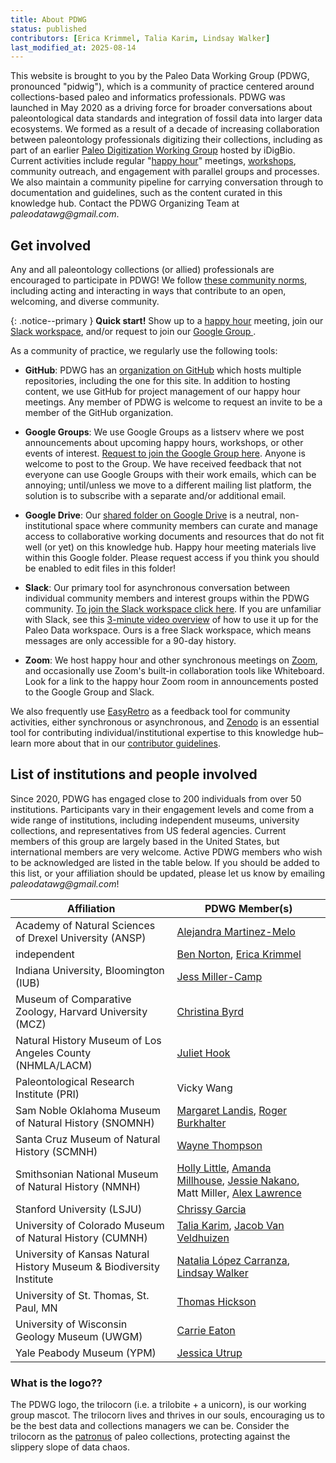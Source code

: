 ```yaml
---
title: About PDWG
status: published
contributors: [Erica Krimmel, Talia Karim, Lindsay Walker]
last_modified_at: 2025-08-14
---
```


This website is brought to you by the Paleo Data Working Group (PDWG, pronounced "pidwig"), which is a community of practice centered around collections-based paleo and informatics professionals. PDWG was launched in May 2020 as a driving force for broader conversations about paleontological data standards and integration of fossil data into larger data ecosystems. We formed as a result of a decade of increasing collaboration between paleontology professionals digitizing their collections, including as part of an earlier [Paleo Digitization Working Group](https://www.idigbio.org/wiki/index.php/Paleo_Digitization_Working_Group) hosted by iDigBio. Current activities include regular "[happy hour](/community/pdwg-happy-hours)" meetings, [workshops](/community/events), community outreach, and engagement with parallel groups and processes. We also maintain a community pipeline for carrying conversation through to documentation and guidelines, such as the content curated in this knowledge hub. Contact the PDWG Organizing Team at _paleodatawg@gmail.com_.

## Get involved

Any and all paleontology collections (or allied) professionals are encouraged to participate in PDWG! We follow [these community norms](), including acting and interacting in ways that contribute to an open, welcoming, and diverse community.

{: .notice--primary }
**Quick start!** Show up to a [happy hour](/community/pdwg-happy-hours) meeting, join our [Slack workspace](https://join.slack.com/t/paleo-data/shared_invite/zt-1nt02uuds-Yp40SwjPaHYSmwam1q3rZg), and/or request to join our [Google Group ](https://groups.google.com/g/paleo-data/about).

As a community of practice, we regularly use the following tools:

- **GitHub**: PDWG has an [organization on GitHub](https://github.com/orgs/paleo-data) which hosts multiple repositories, including the one for this site. In addition to hosting content, we use GitHub for project management of our happy hour meetings. Any member of PDWG is welcome to request an invite to be a member of the GitHub organization.

- **Google Groups**: We use Google Groups as a listserv where we post announcements about upcoming happy hours, workshops, or other events of interest. [Request to join the Google Group here](https://groups.google.com/g/paleo-data/about). Anyone is welcome to post to the Group. We have received feedback that not everyone can use Google Groups with their work emails, which can be annoying; until/unless we move to a different mailing list platform, the solution is to subscribe with a separate and/or additional email.

- **Google Drive**: Our [shared folder on Google Drive](https://drive.google.com/drive/folders/1Ne9B1bIGGzGhreEHMxoCVEwPaIhIILVx?usp=sharing) is a neutral, non-institutional space where community members can curate and manage access to collaborative working documents and resources that do not fit well (or yet) on this knowledge hub. Happy hour meeting materials live within this Google folder. Please request access if you think you should be enabled to edit files in this folder!

- **Slack**: Our primary tool for asynchronous conversation between individual community members and interest groups within the PDWG community. [To join the Slack workspace click here](https://join.slack.com/t/paleo-data/shared_invite/zt-1nt02uuds-Yp40SwjPaHYSmwam1q3rZg). If you are unfamiliar with Slack, see this [3-minute video overview](https://vimeo.com/434234678) of how to use it up for the Paleo Data workspace. Ours is a free Slack workspace, which means messages are only accessible for a 90-day history.

- **Zoom**: We host happy hour and other synchronous meetings on [Zoom](https://www.zoom.com), and occasionally use Zoom's built-in collaboration tools like Whiteboard. Look for a link to the happy hour Zoom room in announcements posted to the Google Group and Slack.

We also frequently use [EasyRetro](https://easyretro.io) as a feedback tool for community activities, either synchronous or asynchronous, and [Zenodo](https://zenodo.org/) is an essential tool for contributing individual/institutional expertise to this knowledge hub–learn more about that in our [contributor guidelines]().

## List of institutions and people involved

Since 2020, PDWG has engaged close to 200 individuals from over 50 institutions. Participants vary in their engagement levels and come from a wide range of institutions, including independent museums, university collections, and representatives from US federal agencies. Current members of this group are largely based in the United States, but international members are very welcome. Active PDWG members who wish to be acknowledged are listed in the table below. If you should be added to this list, or your affiliation should be updated, please let us know by emailing _paleodatawg@gmail.com_!

| Affiliation | PDWG Member(s) |
| - | - |
| Academy of Natural Sciences of Drexel University (ANSP) | [Alejandra Martinez-Melo](https://orcid.org/0000-0003-2314-689X) |
| independent | [Ben Norton](https://orcid.org/0000-0002-5819-9134), [Erica Krimmel](https://orcid.org/0000-0003-3192-0080) |
| Indiana University, Bloomington (IUB) | [Jess Miller-Camp](https://orcid.org/0000-0003-4143-9514) |
| Museum of Comparative Zoology, Harvard University (MCZ) | [Christina Byrd](https://orcid.org/0000-0001-7963-6092) |
| Natural History Museum of Los Angeles County (NHMLA/LACM) | [Juliet Hook](https://orcid.org/0000-0003-0485-1112) |
| Paleontological Research Institute (PRI) | Vicky Wang |
| Sam Noble Oklahoma Museum of Natural History (SNOMNH) | [Margaret Landis](https://orcid.org/0000-0002-3297-9888), [Roger Burkhalter](https://orcid.org/0000-0001-5518-5661) |
| Santa Cruz Museum of Natural History (SCMNH) | [Wayne Thompson](https://orcid.org/0000-0002-2603-0510) |
| Smithsonian National Museum of Natural History (NMNH) | [Holly Little](https://orcid.org/0000-0001-7909-4166), [Amanda Millhouse](https://orcid.org/0000-0002-8679-4774), [Jessie Nakano](https://orcid.org/0000-0002-7652-3663), Matt Miller, [Alex Lawrence](https://orcid.org/0009-0004-7918-4208) |
| Stanford University (LSJU) | [Chrissy Garcia](https://orcid.org/0000-0002-9728-3670) |
| University of Colorado Museum of Natural History (CUMNH) | [Talia Karim](https://orcid.org/0000-0001-6514-963X), [Jacob Van Veldhuizen](https://orcid.org/0000-0001-6770-0181) |
| University of Kansas Natural History Museum & Biodiversity Institute |  [Natalia López Carranza](https://orcid.org/0000-0002-1393-2902), [Lindsay Walker](https://orcid.org/0000-0002-2162-6593) |
| University of St. Thomas, St. Paul, MN | [Thomas Hickson](https://orcid.org/0000-0002-7878-3565) |
| University of Wisconsin Geology Museum (UWGM) | [Carrie Eaton](https://orcid.org/0000-0001-6647-1751) |
| Yale Peabody Museum (YPM) | [Jessica Utrup](https://orcid.org/0000-0001-5201-8235) |

### What is the logo??

The PDWG logo, the trilocorn (i.e. a trilobite + a unicorn), is our working group mascot. The trilocorn lives and thrives in our souls, encouraging us to be the best data and collections managers we can be. Consider the trilocorn as the [patronus](https://en.wikipedia.org/wiki/Fictional_universe_of_Harry_Potter#Patronuses) of paleo collections, protecting against the slippery slope of data chaos.
